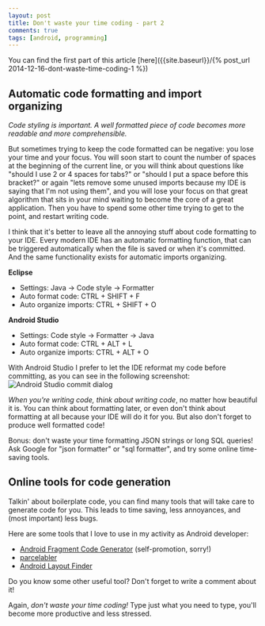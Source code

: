 ```yaml
---
layout: post
title: Don't waste your time coding - part 2
comments: true
tags: [android, programming]
---
```


You can find the first part of this article [here]({{site.baseurl}}/{% post_url 2014-12-16-dont-waste-time-coding-1 %})

Automatic code formatting and import organizing
------------------------------------------------
<em>Code styling is important. A well formatted piece of code becomes more readable and more comprehensible.</em>

But sometimes trying to keep the code formatted can be negative: you lose your time and your focus.
You will soon start to count the number of spaces at the beginning of the current line, or you will think about questions like "should I use 2 or 4 spaces for tabs?" or "should I put a space before this bracket?" or again "lets remove some unused imports because my IDE is saying that I'm not using them", and you will lose your focus on that great algorithm that sits in your mind waiting to become the core of a great application. Then you have to spend some other time trying to get to the point, and restart writing code.

I think that it's better to leave all the annoying stuff about code formatting to your IDE.
Every modern IDE has an automatic formatting function, that can be triggered automatically when the file is saved or when it's committed. And the same functionality exists for automatic imports organizing.

<strong>Eclipse</strong>

* Settings: Java -> Code style -> Formatter
* Auto format code: CTRL + SHIFT + F
* Auto organize imports: CTRL + SHIFT + O

<strong>Android Studio</strong>

* Settings: Code style -> Formatter -> Java
* Auto format code: CTRL + ALT + L
* Auto organize imports: CTRL + ALT + O

With Android Studio I prefer to let the IDE reformat my code before committing, as you can see in the following screenshot:
![Android Studio commit dialog]({{site.baseurl}}/images/studio_commit_dialog.png)

<em>When you're writing code, think about writing code</em>, no matter how beautiful it is. You can think about formatting later, or even don't think about formatting at all because your IDE will do it for you.
But also don't forget to produce well formatted code!

Bonus: don't waste your time formatting JSON strings or long SQL queries! Ask Google for "json formatter" or "sql formatter", and try some online time-saving tools.

Online tools for code generation
--------------------------------
Talkin' about boilerplate code, you can find many tools that will take care to generate code for you. This leads to time saving, less annoyances, and (most important) less bugs.

Here are some tools that I love to use in my activity as Android developer:

- [Android Fragment Code Generator](http://andreamaglie.com/android-fragment-generator/) (self-promotion, sorry!)
- [parcelabler](http://www.parcelabler.com/)
- [Android Layout Finder](https://www.buzzingandroid.com/tools/android-layout-finder/)

Do you know some other useful tool? Don't forget to write a comment about it!

Again, <em>don't waste your time coding!</em> Type just what you need to type, you'll become more productive and less stressed.